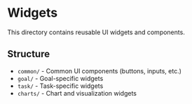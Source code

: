 # Widgets

This directory contains reusable UI widgets and components.

## Structure
- `common/` - Common UI components (buttons, inputs, etc.)
- `goal/` - Goal-specific widgets
- `task/` - Task-specific widgets
- `charts/` - Chart and visualization widgets